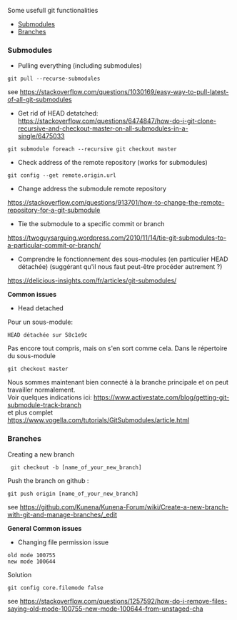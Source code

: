 
Some usefull git functionalities

* [Submodules](#submodules)
* [Branches](#branches)


### <a id="submodules"></a>Submodules

- Pulling everything (including submodules)

```
git pull --recurse-submodules
```
see https://stackoverflow.com/questions/1030169/easy-way-to-pull-latest-of-all-git-submodules

- Get rid of HEAD detatched: https://stackoverflow.com/questions/6474847/how-do-i-git-clone-recursive-and-checkout-master-on-all-submodules-in-a-single/6475033

```
git submodule foreach --recursive git checkout master
```
- Check address of the remote repository (works for submodules)
```
git config --get remote.origin.url
```
- Change address the submodule remote repository

https://stackoverflow.com/questions/913701/how-to-change-the-remote-repository-for-a-git-submodule

- Tie the submodule to a specific commit or branch

https://twoguysarguing.wordpress.com/2010/11/14/tie-git-submodules-to-a-particular-commit-or-branch/

- Comprendre le fonctionnement des sous-modules (en particulier HEAD détachée) (suggérant qu'il nous faut peut-être procéder autrement ?)

 https://delicious-insights.com/fr/articles/git-submodules/


**Common issues**

* Head detached

Pour un sous-module:
```
HEAD détachée sur 58c1e9c
```
Pas encore tout compris, mais on s'en sort comme cela.
Dans le répertoire du sous-module
```
git checkout master
```
Nous sommes maintenant bien connecté à la branche principale et on peut travailler normalement.<br /> 
Voir quelques indications ici:
https://www.activestate.com/blog/getting-git-submodule-track-branch <br /> 
et plus complet 
https://www.vogella.com/tutorials/GitSubmodules/article.html


### <a id="branches"></a> Branches

Creating a new branch
```
 git checkout -b [name_of_your_new_branch]
```
Push the branch on github : 

```
git push origin [name_of_your_new_branch]
```
see https://github.com/Kunena/Kunena-Forum/wiki/Create-a-new-branch-with-git-and-manage-branches/_edit


**General Common issues**

* Changing file permission issue
```
old mode 100755
new mode 100644
```
   Solution 
```  
git config core.filemode false
```
see https://stackoverflow.com/questions/1257592/how-do-i-remove-files-saying-old-mode-100755-new-mode-100644-from-unstaged-cha 
```
